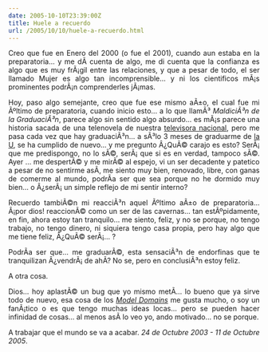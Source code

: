 ```yaml
---
date: 2005-10-10T23:39:00Z
title: Huele a recuerdo
url: /2005/10/10/huele-a-recuerdo.html
---
```


<div style="clear:both;"></div>
<p style="text-align: justify;">Creo que fue en Enero del 2000 (o fue el 2001), cuando aun estaba en la preparatoria... y me dÃ­ cuenta de algo, me di cuenta que la confianza es algo que es muy frÃ¡gil entre las relaciones, y que a pesar de todo, el ser llamado Mujer es algo tan incomprensible... y ni los cientificos mÃ¡s prominentes podrÃ¡n comprenderles jÃ¡mas.</p>
<p style="text-align: justify;">Hoy, paso algo semejante, creo que fue ese mismo aÃ±o, el cual fue mi Ãºltimo de preparatoria, cuando inicio esto... a lo que llamÃ³ <span style="font-style:italic;">MaldiciÃ³n de la GraduaciÃ³n</span>, parece algo sin sentido algo absurdo... es mÃ¡s parece una historia sacada de una telenovela de nuestra <a href="http://www.televisa.com.mx">televisora nacional</a>, pero me pasa cada vez que hay graduaciÃ³n... a sÃ³lo 3 meses de graduarme de <a href="http://www.itver.edu.mx">la U</a>, se ha cumplido de nuevo... y me pregunto Â¿QuÃ© carajo es esto? SerÃ¡ que me predispongo, no lo sÃ©, serÃ¡ que si es en verdad, tampoco sÃ©. Ayer ... me despertÃ© y me mirÃ© al espejo, vi un ser decadente y patetico a pesar de no sentirme asÃ­, me siento muy bien, renovado, libre, con ganas de comerme al mundo, podrÃ­a ser que sea porque no he dormido muy bien... o Â¿serÃ¡ un simple reflejo de mi sentir interno?</p>
<p style="text-align: justify;">Recuerdo tambiÃ©n mi reacciÃ³n aquel Ãºltimo aÃ±o de preparatoria... Â¡por dios! reaccionÃ© como un ser de las cavernas... tan estÃºpidamente, en fin, ahora estoy tan tranquilo... me siento, feliz, y no se porque, no tengo trabajo, no tengo dinero, ni siquiera tengo casa propia, pero hay algo que me tiene feliz, Â¿QuÃ© serÃ¡... ?</p>
<p style="text-align: justify;">PodrÃ­a ser que... me graduarÃ©, esta sensaciÃ³n de endorfinas que te tranquilizan Â¿vendrÃ¡ de ahÃ­? No se, pero en conclusiÃ³n estoy feliz.</p>
<p style="text-align: justify;">A otra cosa.</p>
<p style="text-align: justify;">Dios... hoy aplastÃ© un bug que yo mismo metÃ­... lo bueno que ya sirve todo de nuevo, esa cosa de los <span style="font-style:italic;"><a href="http://monouml.blogspot.com/2005/09/new-revengexe.html">Model Domains</a></span> me gusta mucho, o soy un fanÃ¡tico o es que tengo muchas ideas locas... pero se pueden hacer infinidad de cosas... al menos asÃ­ lo veo yo, ando motivado... no se porque.</p>
<p style="text-align: justify;">A trabajar que el mundo se va a acabar. <span style="font-style:italic;">24 de Octubre 2003 - 11 de Octubre 2005</span>.</p>
<div style="clear:both; padding-bottom: 0.25em;"></div>
